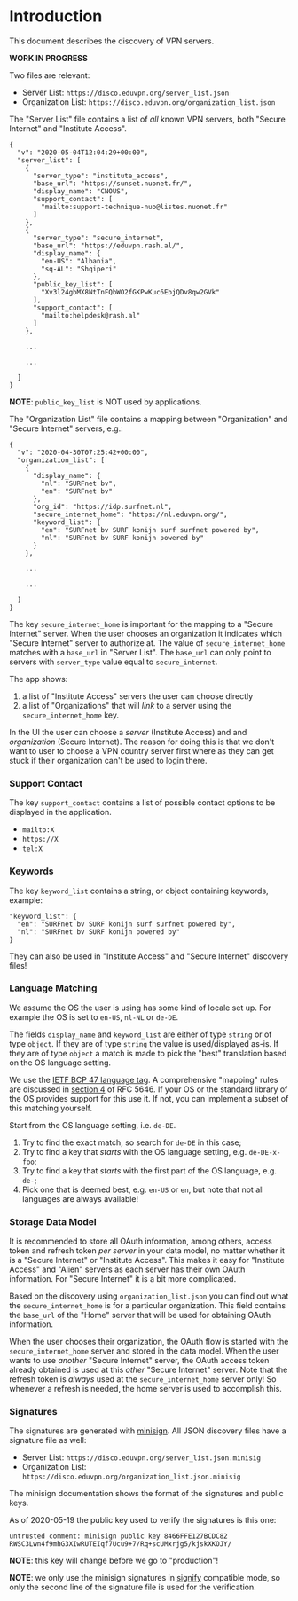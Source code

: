 # Introduction

This document describes the discovery of VPN servers.

**WORK IN PROGRESS**

Two files are relevant:

- Server List: `https://disco.eduvpn.org/server_list.json`
- Organization List: `https://disco.eduvpn.org/organization_list.json`

The "Server List" file contains a list of _all_ known VPN servers, both 
"Secure Internet" and "Institute Access".

    {
      "v": "2020-05-04T12:04:29+00:00",
      "server_list": [
        {
          "server_type": "institute_access",
          "base_url": "https://sunset.nuonet.fr/",
          "display_name": "CNOUS",
          "support_contact": [
            "mailto:support-technique-nuo@listes.nuonet.fr"
          ]
        },
        {
          "server_type": "secure_internet",
          "base_url": "https://eduvpn.rash.al/",
          "display_name": {
            "en-US": "Albania",
            "sq-AL": "Shqiperi"
          },
          "public_key_list": [
            "Xv3l24gbMX8NtTnFQbWO2fGKPwKuc6EbjQDv8qw2GVk"
          ],
          "support_contact": [
            "mailto:helpdesk@rash.al"
          ]
        },

        ...

        ...
            
      ]
    }

**NOTE**: `public_key_list` is NOT used by applications.

The "Organization List" file contains a mapping between "Organization" and
"Secure Internet" servers, e.g.:

    {
      "v": "2020-04-30T07:25:42+00:00",
      "organization_list": [
        {
          "display_name": {
            "nl": "SURFnet bv",
            "en": "SURFnet bv"
          },
          "org_id": "https://idp.surfnet.nl",
          "secure_internet_home": "https://nl.eduvpn.org/",
          "keyword_list": {
            "en": "SURFnet bv SURF konijn surf surfnet powered by",
            "nl": "SURFnet bv SURF konijn powered by"
          }
        },

        ...

        ... 

      ]
    }

The key `secure_internet_home` is important for the mapping to a 
"Secure Internet" server. When the user chooses an organization it indicates
which "Secure Internet" server to authorize at. The value of 
`secure_internet_home` matches with a `base_url` in "Server List". The 
`base_url` can only point to servers with `server_type` value equal to 
`secure_internet`.

The app shows:

1. a list of "Institute Access" servers the user can choose directly
2. a list of "Organizations" that will *link* to a server using the 
   `secure_internet_home` key.

In the UI the user can choose a *server* (Institute Access) and and 
*organization* (Secure Internet). The reason for doing this is that we don't
want to user to choose a VPN country server first where as they can get stuck 
if their organization can't be used to login there. 

### Support Contact

The key `support_contact` contains a list of possible contact options to be 
displayed in the application.

- `mailto:X`
- `https://X`
- `tel:X`

### Keywords

The key `keyword_list` contains a string, or object containing keywords, 
example:

    "keyword_list": {
      "en": "SURFnet bv SURF konijn surf surfnet powered by",
      "nl": "SURFnet bv SURF konijn powered by"
    }
They can also be used in "Institute Access" and "Secure Internet" discovery 
files!

### Language Matching

We assume the OS the user is using has some kind of locale set up. For example
the OS is set to `en-US`, `nl-NL` or `de-DE`. 

The fields `display_name` and `keyword_list` are either of type `string` or of
type `object`. If they are of type `string` the value is used/displayed as-is. 
If they are of type `object` a match is made to pick the "best" translation 
based on the OS language setting.

We use the 
[IETF BCP 47 language tag](https://en.wikipedia.org/wiki/IETF_language_tag). A 
comprehensive "mapping" rules are discussed in 
[section 4](https://tools.ietf.org/html/rfc5646#section-4) of RFC 5646. If your
OS or the standard library of the OS provides support for this use it. If not,
you can implement a subset of this matching yourself.

Start from the OS language setting, i.e. `de-DE`.

1. Try to find the exact match, so search for `de-DE` in this case;
2. Try to find a key that *starts* with the OS language setting, e.g. 
`de-DE-x-foo`;
3. Try to find a key that *starts* with the first part of the OS language, e.g. 
`de-`;
4. Pick one that is deemed best, e.g. `en-US` or `en`, but note that not all 
languages are always available!

### Storage Data Model

It is recommended to store all OAuth information, among others, access token 
and refresh     token _per server_ in your data model, no matter whether it is a 
"Secure Internet" or "Institute Access". This 
makes it easy for "Institute Access" and "Alien" servers as each server has 
their own OAuth information. For "Secure Internet" it is a bit more 
complicated.

Based on the discovery using `organization_list.json` you can find out what 
the `secure_internet_home` is for a particular organization. This field 
contains the `base_url` of the "Home" server that will be used for obtaining 
OAuth information.

When the user chooses their organization, the OAuth flow is started with the 
`secure_internet_home` server and stored in the data model. When the 
user wants to use _another_ "Secure Internet" server, the OAuth access token 
already obtained is used at this _other_ "Secure Internet" server. Note that
the refresh token is _always_ used at the `secure_internet_home` server only! 
So whenever a refresh is needed, the home server is used to accomplish this.

### Signatures

The signatures are generated with 
[minisign](https://jedisct1.github.io/minisign/). All JSON discovery files have
a signature file as well:

- Server List: `https://disco.eduvpn.org/server_list.json.minisig`
- Organization List: `https://disco.eduvpn.org/organization_list.json.minisig`

The minisign documentation shows the format of the signatures and public keys.

As of 2020-05-19 the public key used to verify the signatures is this one:

    untrusted comment: minisign public key 8466FFE127BCDC82
    RWSC3Lwn4f9mhG3XIwRUTEIqf7Ucu9+7/Rq+scUMxrjg5/kjskXKOJY/

**NOTE**: this key will change before we go to "production"!

**NOTE**: we only use the minisign signatures in 
[signify](https://man.openbsd.org/signify) compatible mode, so only the second 
line of the signature file is used for the verification.
